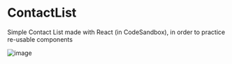 # ContactList

Simple Contact List made with React (in CodeSandbox), in order to practice re-usable components

![image](https://github.com/user-attachments/assets/115496fa-8be6-4dcf-89be-b26d04380e7b)

